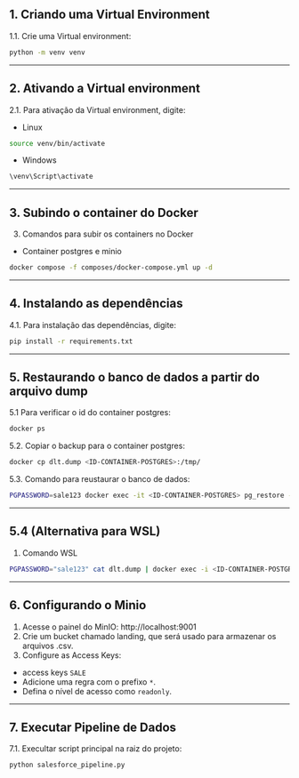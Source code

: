 ## 1. Criando  uma Virtual Environment
1.1. Crie uma Virtual environment:
```sh
python -m venv venv
```
-------------------------
## 2. Ativando a Virtual environment

2.1. Para ativação da Virtual environment, digite:
- Linux
```sh
source venv/bin/activate
```
- Windows
```sh
\venv\Script\activate
```
----------------------------

## 3. Subindo o container do Docker

3. Comandos para subir os containers no Docker
- Container postgres e minio
````sh
docker compose -f composes/docker-compose.yml up -d
````

----------------------------
## 4. Instalando as dependências 
4.1. Para instalação das dependências, digite:
```sh
pip install -r requirements.txt

```
------------------------

## 5. Restaurando o banco de dados a partir do arquivo dump 
5.1 Para verificar o id do container postgres:
```sh
docker ps

```
5.2. Copiar o backup para o container postgres:
````sh
docker cp dlt.dump <ID-CONTAINER-POSTGRES>:/tmp/
````

5.3. Comando para reustaurar o banco de dados:
````sh
PGPASSWORD=sale123 docker exec -it <ID-CONTAINER-POSTGRES> pg_restore -U postgres -d sale -v /tmp/dlt.dump
````
-------------------------
## 5.4 (Alternativa para WSL)

1. Comando WSL
````sh
PGPASSWORD="sale123" cat dlt.dump | docker exec -i <ID-CONTAINER-POSTGRES> pg_restore -U postgres -d sale
````

------------------------

## 6. Configurando o Minio

1. Acesse o painel do MinIO: http://localhost:9001
2. Crie um bucket chamado landing, que será usado para armazenar os arquivos .csv.
3. Configure as Access Keys:
  - access keys `SALE`
  - Adicione uma regra com o prefixo `*`.
  - Defina o nível de acesso como `readonly`.
------------------------


## 7. Executar Pipeline de Dados
7.1. Execultar script principal na raiz do projeto:
```sh
python salesforce_pipeline.py
```